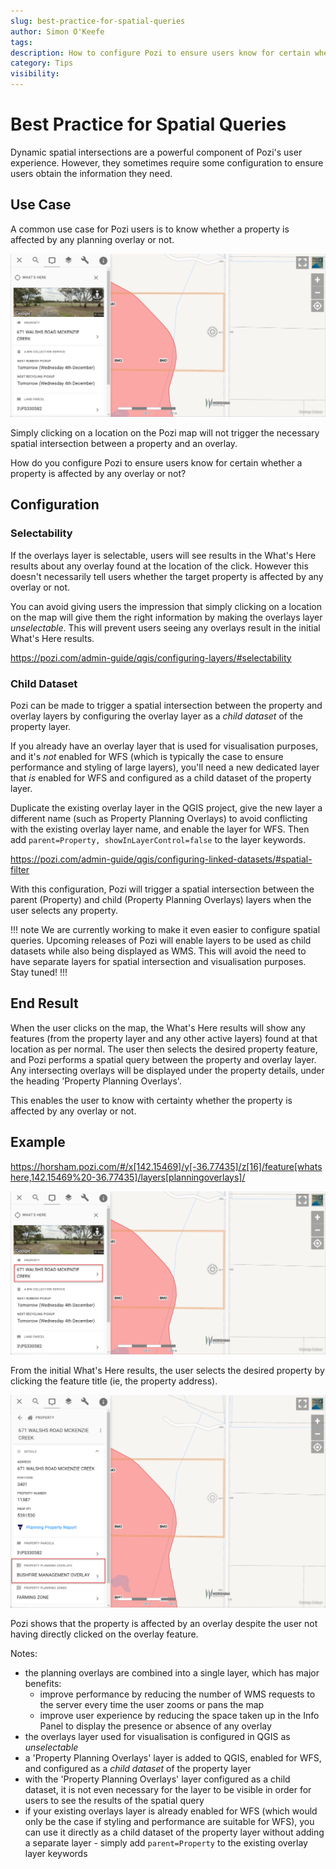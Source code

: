 ```yaml
---
slug: best-practice-for-spatial-queries
author: Simon O'Keefe
tags:
description: How to configure Pozi to ensure users know for certain whether a property is affected by any overlay or not
category: Tips
visibility:
---
```


# Best Practice for Spatial Queries

Dynamic spatial intersections are a powerful component of Pozi's user experience. However, they sometimes require some configuration to ensure users obtain the information they need.

## Use Case

A common use case for Pozi users is to know whether a property is affected by any planning overlay or not.

![Initial What's Here results](../static/img/pozi-best-practice-spatial-query-whats-here-results.png)

Simply clicking on a location on the Pozi map will not trigger the necessary spatial intersection between a property and an overlay.

How do you configure Pozi to ensure users know for certain whether a property is affected by any overlay or not?

## Configuration

### Selectability

If the overlays layer is selectable, users will see results in the What's Here results about any overlay found at the location of the click. However this doesn't necessarily tell users whether the target property is affected by any overlay or not.

You can avoid giving users the impression that simply clicking on a location on the map will give them the right information by making the overlays layer *unselectable*. This will prevent users seeing any overlays result in the initial What's Here results.

https://pozi.com/admin-guide/qgis/configuring-layers/#selectability

### Child Dataset

Pozi can be made to trigger a spatial intersection between the property and overlay layers by configuring the overlay layer as a *child dataset* of the property layer.

If you already have an overlay layer that is used for visualisation purposes, and it's *not* enabled for WFS (which is typically the case to ensure performance and styling of large layers), you'll need a new dedicated layer that *is* enabled for WFS and configured as a child dataset of the property layer.

Duplicate the existing overlay layer in the QGIS project, give the new layer a different name (such as Property Planning Overlays) to avoid conflicting with the existing overlay layer name, and enable the layer for WFS. Then add `parent=Property, showInLayerControl=false` to the layer keywords.

https://pozi.com/admin-guide/qgis/configuring-linked-datasets/#spatial-filter

With this configuration, Pozi will trigger a spatial intersection between the parent (Property) and child (Property Planning Overlays) layers when the user selects any property.

!!! note
We are currently working to make it even easier to configure spatial queries. Upcoming releases of Pozi will enable layers to be used as child datasets while also being displayed as WMS. This will avoid the need to have separate layers for spatial intersection and visualisation purposes. Stay tuned!
!!!

## End Result

When the user clicks on the map, the What's Here results will show any features (from the property layer and any other active layers) found at that location as per normal. The user then selects the desired property feature, and Pozi performs a spatial query between the property and overlay layer. Any intersecting overlays will be displayed under the property details, under the heading 'Property Planning Overlays'.

This enables the user to know with certainty whether the property is affected by any overlay or not.

## Example

https://horsham.pozi.com/#/x[142.15469]/y[-36.77435]/z[16]/feature[whatshere,142.15469%20-36.77435]/layers[planningoverlays]/

![Initial What's Here results](../static/img/pozi-best-practice-spatial-query-whats-here.png)

From the initial What's Here results, the user selects the desired property by clicking the feature title (ie, the property address).

![Property selection](../static/img/pozi-best-practice-spatial-query-property-selection.png)

Pozi shows that the property is affected by an overlay despite the user not having directly clicked on the overlay feature.

Notes:

- the planning overlays are combined into a single layer, which has major benefits:
  - improve performance by reducing the number of WMS requests to the server every time the user zooms or pans the map
  - improve user experience by reducing the space taken up in the Info Panel to display the presence or absence of any overlay
- the overlays layer used for visualisation is configured in QGIS as *unselectable*
- a 'Property Planning Overlays' layer is added to QGIS, enabled for WFS, and configured as a *child dataset* of the property layer
- with the 'Property Planning Overlays' layer configured as a child dataset, it is not even necessary for the layer to be visible in order for users to see the results of the spatial query
- if your existing overlays layer is already enabled for WFS (which would only be the case if styling and performance are suitable for WFS), you can use it directly as a child dataset of the property layer without adding a separate layer - simply add `parent=Property` to the existing overlay layer keywords
